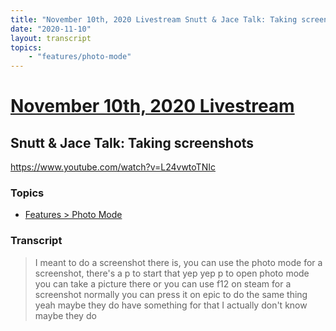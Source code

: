 ```yaml
---
title: "November 10th, 2020 Livestream Snutt & Jace Talk: Taking screenshots"
date: "2020-11-10"
layout: transcript
topics:
    - "features/photo-mode"
---
```

# [November 10th, 2020 Livestream](../2020-11-10.md)
## Snutt & Jace Talk: Taking screenshots
https://www.youtube.com/watch?v=L24vwtoTNIc

### Topics
* [Features > Photo Mode](../topics/features/photo-mode.md)

### Transcript

> I meant to do a screenshot there is, you can use the photo mode for a screenshot, there's a p to start that yep yep p to open photo mode you can take a picture there or you can use f12 on steam for a screenshot normally you can press it on epic to do the same thing yeah maybe they do have something for that I actually don't know maybe they do

